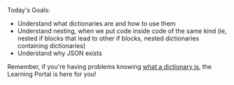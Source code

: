 Today's Goals: 

* Understand what dictionaries are and how to use them
* Understand nesting, when we put code inside code of the same kind (ie, nested if blocks that lead to other if blocks, nested dictionaries containing dictionaries)
* Understand why JSON exists

Remember, if you're having problems knowing [what a dictionary is](https://learn.digitalcrafts.com/immersive/lessons/solving-problems-using-code/mapping/#what-is-a-dictionary), the Learning Portal is here for you!
